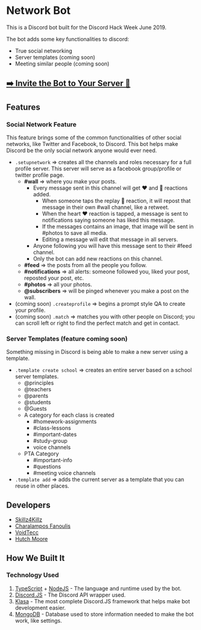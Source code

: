 # Network Bot

This is a Discord bot built for the Discord Hack Week June 2019.

The bot adds some key functionalities to discord:

- True social networking
- Server templates (coming soon)
- Meeting similar people (coming soon)

## [➡️ Invite the Bot to Your Server 💌](https://discordapp.com/api/oauth2/authorize?client_id=591635332198301696&permissions=268512336&scope=bot)

## Features

### Social Network Feature

This feature brings some of the common functionalities of other social networks, like Twitter and Facebook, to Discord. This bot helps make Discord be the only social network anyone would ever need.

- `.setupnetwork` => creates all the channels and roles necessary for a full profile server. This server will serve as a facebook group/profile or twitter profile page.
  - **#wall** => where you make your posts.
    - Every message sent in this channel will get ❤️ and 🔄 reactions added.
      - When someone taps the replay 🔄 reaction, it will repost that message in their own #wall channel, like a retweet.
      - When the heart ❤️ reaction is tapped, a message is sent to notifications saying someone has liked this message.
      - If the messages contains an image, that image will be sent in #photos to save all media.
      - Editing a message will edit that message in all servers.
    - Anyone following you will have this message sent to their #feed channel.
    - Only the bot can add new reactions on this channel.
  - **#feed** => the posts from all the people you follow.
  - **#notifications** => all alerts: someone followed you, liked your post, reposted your post, etc.
  - **#photos** => all your photos.
  - **@subscribers** => will be pinged whenever you make a post on the wall.
- (coming soon) `.createprofile` => begins a prompt style QA to create your profile.
- (coming soon) `.match` => matches you with other people on Discord; you can scroll left or right to find the perfect match and get in contact.

### Server Templates (feature coming soon)

Something missing in Discord is being able to make a new server using a template.

- `.template create school` => creates an entire server based on a school server templates.
  - @principles
  - @teachers
  - @parents
  - @students
  - @Guests
  - A category for each class is created
    - #homework-assignments
    - #class-lessons
    - #important-dates
    - #study-group
    - voice channels
  - PTA Category
    - #important-info
    - #questions
    - #meeting voice channels
- `.template add` => adds the current server as a template that you can reuse in other places.

## Developers

- [Skillz4Killz](https://discord.gg/rWMuMdk)
- [Charalampos Fanoulis](https://github.com/cfanoulis)
- [VoidTecc](https://github.com/VoidCodes)
- [Hutch Moore](https://github.com/tech6hutch)

## How We Built It

### Technology Used

1. [TypeScript](https://github.com/Microsoft/TypeScript) + [NodeJS](https://nodejs.org) - The language and runtime used by the bot.
2. [Discord.JS](https://discord.js.org) - The Discord API wrapper used.
3. [Klasa](https://klasa.js.org) - The most complete Discord.JS framework that helps make bot development easier.
4. [MongoDB](https://www.mongodb.com) - Database used to store information needed to make the bot work, like settings.
